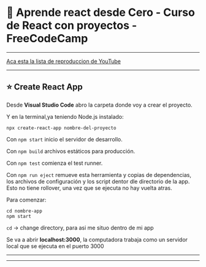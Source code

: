 # :book:  Aprende react desde Cero - Curso de React con proyectos - FreeCodeCamp

---

[Aca esta la lista de reproduccion de YouTube](https://www.youtube.com/watch?v=6Jfk8ic3KVk&t=2s)

---

## :star: Create React App

Desde **Visual Studio Code** abro la carpeta donde voy a crear el proyecto.

Y en la terminal,ya teniendo Node.js instalado:
```
npx create-react-app nombre-del-proyecto
```

Con ```npm start``` inicio el servidor de desarrollo.

Con ```npm build``` archivos estáticos para producción.

Con ```npm test``` comienza el test runner.

Con ```npm run eject``` remueve esta herramienta y copias de dependencias, los archivos de configuración y los script dentor dle directorio de la app. Esto no tiene rollover, una vez que se ejecuta no hay vuelta atras.

Para comenzar:
```
cd nombre-app
npm start
```

```cd``` -> change directory, para asi me situo dentro de mi app

Se va a abrir **localhost:3000**, la computadora trabaja como un servidor local que se ejecuta en el puerto 3000

---
---